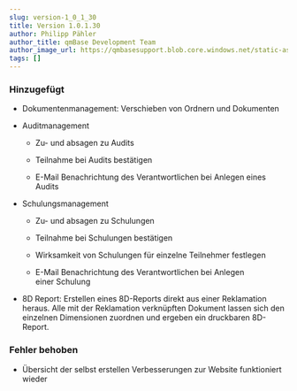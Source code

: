 ```yaml
---
slug: version-1_0_1_30
title: Version 1.0.1.30
author: Philipp Pähler
author_title: qmBase Development Team
author_image_url: https://qmbasesupport.blob.core.windows.net/static-assets/img/persons/paehler_round.png
tags: []
---
```

### Hinzugefügt

*   Dokumentenmanagement: Verschieben von Ordnern und Dokumenten

*   Auditmanagement

    *   Zu- und absagen zu Audits

    *   Teilnahme bei Audits bestätigen

    *   E-Mail Benachrichtung des Verantwortlichen bei Anlegen eines Audits

*   Schulungsmanagement

    *   Zu- und absagen zu Schulungen

    *   Teilnahme bei Schulungen bestätigen

    *   Wirksamkeit von Schulungen für einzelne Teilnehmer festlegen

    *   E-Mail Benachrichtung des Verantwortlichen bei Anlegen einer Schulung

*   8D Report: Erstellen eines 8D-Reports direkt aus einer Reklamation heraus. Alle mit der Reklamation verknüpften Dokument lassen sich den einzelnen Dimensionen zuordnen und ergeben ein druckbaren 8D-Report. 

### Fehler behoben

*   Übersicht der selbst erstellen Verbesserungen zur Website funktioniert wieder
